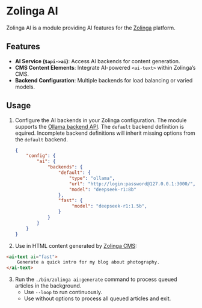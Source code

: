 # Zolinga AI

Zolinga AI is a module providing AI features for the [Zolinga](https://github.com/webdevelopers-eu/zolinga) platform.

## Features

- **AI Service (`$api->ai`)**: Access AI backends for content generation.  
- **CMS Content Elements**: Integrate AI-powered `<ai-text>` within Zolinga’s CMS.  
- **Backend Configuration**: Multiple backends for load balancing or varied models.  

## Usage

1. Configure the AI backends in your Zolinga configuration. The module supports the [Ollama backend API](https://ollama.com/download). The `default` backend definition is equired. Incomplete backend definitions will inherit missing options from the `default` backend.
   ```json
   {
       "config": {
           "ai": {
               "backends": {
                   "default": {
                       "type": "ollama",
                       "url": "http://login:password@127.0.0.1:3000/",
                       "model": "deepseek-r1:8b"
                   },
                   "fast": {
                        "model": "deepseek-r1:1.5b",
                   }
               }
           }
       }
   }
   ```
2. Use <ai-text> in HTML content generated by [Zolinga CMS](https://github.com/webdevelopers-eu/zolinga-cms):
```html
<ai-text ai="fast">
    Generate a quick intro for my blog about photography.
</ai-text>
```

3. Run the `./bin/zolinga ai:generate` command to process queued articles in the background.  
   - Use `--loop` to run continuously.  
   - Use without options to process all queued articles and exit.